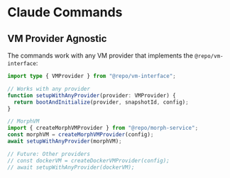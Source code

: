 # Claude Commands

## VM Provider Agnostic

The commands work with any VM provider that implements the `@repo/vm-interface`:

```typescript
import type { VMProvider } from "@repo/vm-interface";

// Works with any provider
function setupWithAnyProvider(provider: VMProvider) {
  return bootAndInitialize(provider, snapshotId, config);
}

// MorphVM
import { createMorphVMProvider } from "@repo/morph-service";
const morphVM = createMorphVMProvider(config);
await setupWithAnyProvider(morphVM);

// Future: Other providers
// const dockerVM = createDockerVMProvider(config);
// await setupWithAnyProvider(dockerVM);
```